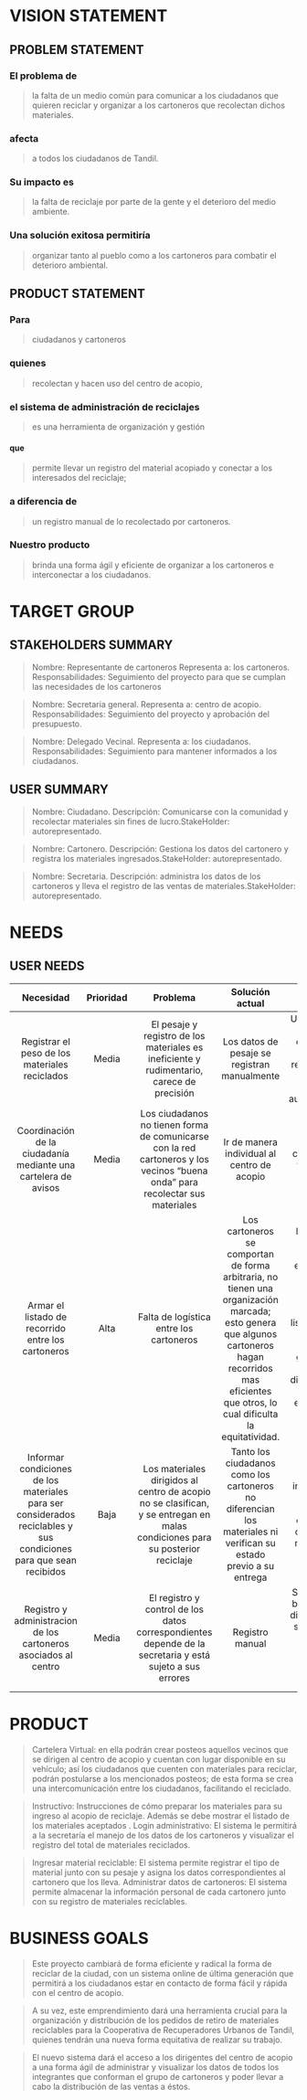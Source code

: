 # VISION STATEMENT
## PROBLEM STATEMENT
### El problema de

>la falta de un medio común para comunicar a los ciudadanos que quieren reciclar y organizar a los cartoneros que recolectan dichos materiales.

### afecta

>a todos los ciudadanos de Tandil.

### Su impacto es 

>la falta de reciclaje por parte de la gente y el deterioro del medio ambiente.

### Una solución exitosa permitiría 

>organizar tanto al pueblo como a los cartoneros para combatir el deterioro ambiental. 

## PRODUCT STATEMENT
### Para
>ciudadanos y cartoneros
		
### quienes
>recolectan y hacen uso del centro de acopio,

### el sistema de administración de reciclajes
>es una herramienta de organización y gestión 

#### que
>permite llevar un registro del material acopiado y conectar a los interesados del reciclaje;
### a diferencia de
>un registro manual de lo recolectado por cartoneros.

### Nuestro producto
>brinda una forma ágil y eficiente de organizar a los cartoneros e interconectar a los ciudadanos.

# TARGET GROUP
## STAKEHOLDERS SUMMARY
> Nombre: Representante de cartoneros
Representa a: los cartoneros. 
Responsabilidades: Seguimiento del proyecto para que se cumplan las necesidades de los cartoneros

>Nombre: Secretaria general.
Representa a: centro de acopio. Responsabilidades: Seguimiento del proyecto y aprobación del presupuesto.

>Nombre: Delegado Vecinal.
Representa a: los ciudadanos.
Responsabilidades: Seguimiento para mantener informados a los ciudadanos.

## USER SUMMARY
>Nombre: Ciudadano. Descripción: Comunicarse con la comunidad y recolectar materiales sin fines de lucro.StakeHolder: autorepresentado.

>Nombre: Cartonero. Descripción: Gestiona los datos del cartonero y registra los materiales ingresados.StakeHolder: autorepresentado.

>Nombre: Secretaria. Descripción: administra los datos de los cartoneros y lleva el registro de las ventas de materiales.StakeHolder: autorepresentado.




# NEEDS
## USER NEEDS
				
		

| Necesidad | Prioridad | Problema | Solución actual | Solución propuesta |
| :---: | :---: | :---: | :---: | :---: |
| Registrar el peso de los materiales reciclados | Media | El pesaje y registro de los materiales es ineficiente y rudimentario, carece de precisión | Los datos de pesaje se registran manualmente | Uso de balanzas bluetooth conectadas al sistemaa, al registrar el peso se envian los datos automáticamente |
| Coordinación de la ciudadanía mediante una cartelera de avisos | Media | Los ciudadanos no tienen forma de comunicarse con la red cartoneros y los vecinos “buena onda” para recolectar sus materiales | Ir de manera individual al centro de acopio | Desarrollar cartelera virtual y una interfaz visual |
| Armar el listado de recorrido entre los cartoneros | Alta |Falta de logística entre los cartoneros | Los cartoneros se comportan de forma arbitraria, no tienen una organización marcada; esto genera que algunos cartoneros hagan recorridos mas eficientes que otros, lo cual dificulta la equitatividad.| Desarrollar un sistema que permita estandarizar la cantidad de domicilios visitados por medio de un listado, teniendo en cuenta la disposición geográfica de los mismos y distribuyendolos de manera equitativa para todos los cartoneros.|
| Informar condiciones de los materiales para ser considerados reciclables y sus condiciones para que sean recibidos | Baja | Los materiales dirigidos al centro de acopio no se clasifican, y se entregan en malas condiciones para su posterior reciclaje  | Tanto los ciudadanos como los cartoneros no diferencian los materiales ni verifican su estado previo a su entrega | Generar un instructivo para informar a los ciudadanos y cartoneros de cómo y cuáles materiales son aceptados |
| Registro y administracion de los cartoneros asociados al centro | Media | El registro y control de los datos correspondientes depende de la secretaria y está sujeto a sus errores | Registro manual | Se propone una base de datos a disposición de la secretaria para agregar, modificar y eliminar los datos de los cartoneros |


# PRODUCT
>Cartelera Virtual: en ella podrán crear posteos aquellos vecinos que se dirigen al centro de acopio y cuentan con lugar disponible en su vehículo; así los ciudadanos que cuenten con materiales para reciclar, podrán postularse a los mencionados posteos; de esta forma se crea una intercomunicación entre los ciudadanos, facilitando el reciclado.

>Instructivo: Instrucciones de cómo preparar los materiales para su ingreso al acopio de reciclaje. Además se debe mostrar el listado de los materiales aceptados
.
>Login administrativo: El sistema le permitirá a la secretaría el manejo de los datos de los cartoneros y visualizar el registro del total de materiales reciclados.

>Ingresar material reciclable: El sistema permite registrar el tipo de material junto con su pesaje y asigna los datos correspondientes al cartonero que los lleva.
>Administrar datos de cartoneros: El sistema permite almacenar la información personal de cada cartonero junto con su registro de materiales reciclables.

# BUSINESS GOALS
>Este proyecto cambiará de forma eficiente y radical la forma de reciclar de la ciudad, con un sistema online de última generación que permitirá a los ciudadanos estar en contacto de forma fácil y rápida con el centro de acopio.
 
>A su vez, este emprendimiento dará una herramienta crucial para la organización y distribución de los pedidos de retiro de materiales reciclables para la Cooperativa de Recuperadores Urbanos de Tandil, quienes tendrán una nueva forma equitativa de realizar su trabajo.

>El nuevo sistema dará el acceso a los dirigentes del centro de acopio a una forma ágil de administrar y visualizar los datos de todos los integrantes que conforman el grupo de cartoneros y poder llevar a cabo la distribución de las ventas a éstos. 
